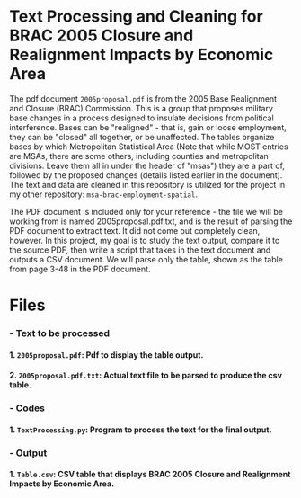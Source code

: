 
# Text Processing and Cleaning for BRAC 2005 Closure and Realignment Impacts by Economic Area

The pdf document `2005proposal.pdf` is from the 2005 Base Realignment and Closure (BRAC) Commission.  This is a group that proposes military base changes in a process designed to insulate decisions from political interference.  Bases can be "realigned" - that is, gain or loose employment, they can be "closed" all together, or be unaffected.  The tables organize bases by which Metropolitan Statistical Area (Note that while MOST entries are MSAs, there are some others, including counties and metropolitan divisions. Leave them all in under the header of "msas") they are a part of, followed by the proposed changes (details listed earlier in the document). The text and data are cleaned in this repository is utilized for the project in my other repository: `msa-brac-employment-spatial`.

The PDF document is included only for your reference - the file we will be working from is named 2005proposal.pdf.txt, and is the result of parsing the PDF document to extract text.  It did not come out completely clean, however. In this project, my goal is to study the text output, compare it to the source PDF, then write a script that takes in the text document and outputs a CSV document. We will parse only the table, shown as the table from page 3-48 in the PDF document.

# Files

### - Text to be processed
#### 1. `2005proposal.pdf`: Pdf to display the table output.
#### 2. `2005proposal.pdf.txt`: Actual text file to be parsed to produce the csv table.

### - Codes
#### 1. `TextProcessing.py`: Program to process the text for the final output.

### - Output
#### 1. `Table.csv`: CSV table that displays BRAC 2005 Closure and Realignment Impacts by Economic Area.

